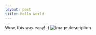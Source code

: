 ```yaml
---
layout: post
title: hello world
---
```


Wow, this was easy! 
:)
![Image description](http://img.izifunny.com/pics/2013/20130528/original/cute-cat-gifs-32-pics_9.gif)
